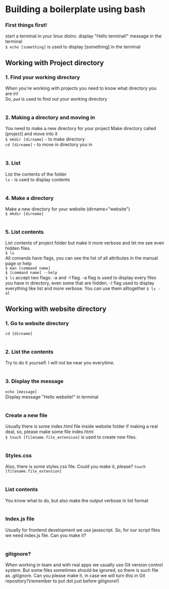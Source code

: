 <h1>Building a boilerplate using bash</h1>

<h3>First things first!</h3>
start a terminal in your linux distro.
display "Hello terminal!" message in the terminal
<br>
<code>$ echo [something]</code> is used to display [something] in the terminal 


<h2>Working with Project directory</h2>
<h3>1. Find your working directory</h3>
When you're working with projects you need to know what directory you are in!
<br>
So, <code>pwd</code> is used to find out your working directory
<br><br>
<h3>2. Making a directory and moving in</h3>
You need to make a new directory for your project
Make directory called [project] and move into it
<br>
<code>$ mkdir [dirname]</code> - to make directory
<br>
<code>cd [dirname]</code> - to move in directory you in 
<br><br>

<h3>3. List</h3>
List the contents of the folder
<br>
<code>ls</code> - is used to display contents
<br><br>

<h3>4. Make a directory</h3>
Make a new directory for your website (dirname="website")
<br>
<code>$ mkdir [dirname]</code> 
<br><br>

<h3>5. List contents</h3>
List contents of project folder but make it more verbose and let me see even hidden files.
<br>
<code>$ ls</code>
<br>
All comands have flags, you can see the list of all
attributes in the manual page or help
<br>
<code>$ man [command name]</code>
<br>
<code>$ [command name] --help</code>
<br>
<code>$ ls</code> accept two flags: -a and -l flag. -a flag is used to display every files you have in directory, even
some that are hidden. -l flag used to display everything like list and more verbose. You can use them alltogether <code>$ ls -al</code>
<br>


<h2>Working with website directory</h2>
<h3>1. Go to website directory</h3>
<code>cd [dirname]</code>
<br><br>
<h3>2. List the contents</h3>
Try to do it yourself. I will not be near you everytime.
<br><br>
<h3>3. Display the message</h3>
<code>echo [message]</code> 
<br> Display message "Hello website!" in terminal
<br><br>
<h3>Create a new file</h3>
Usually there is some index.html file inside website folder if making a real deal, so, please make some file
index.html <br>
<code>$ touch [filename.file_extension]</code> is used to create new files.
<br><br>
<h3>Styles.css</h3>
Also, there is some styles.css file. Could you make it, please?
<code>touch [filename.file_extension]</code> 
<br><br>
<h3>List contents</h3>
You know what to do, but also make the output verbose in list format
<br><br>
<h3>Index.js file</h3>
Usually for frontend development we use javascript. So, for our script files we need index.js file. Can you make it?
<br><br>
<h3>gitignore?</h3>
When working in team and with real apps we usually use Git version control system. But some files sometimes should be ignored, so there is such file as .gitignore. Can you please make it, in case we will turn this in Git repository?(remember to put dot just before gitignore!)
<br><br>
<h3></h3>